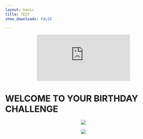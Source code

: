 ```yaml
---
layout: basic
title: TEST
show_downloads: FALSE

---
```


<p align="center"> 
  <iframe src="https://www.youtube.com/embed/AfkNo3kTqAs" frameborder="0" allow="accelerometer; autoplay; encrypted-media; gyroscope; picture-in-picture" allowfullscreen class="vid"></iframe> </p>

# WELCOME TO YOUR BIRTHDAY CHALLENGE 

<p align="center"> <img class="prof" src="https://merrickmath.github.io/R1.png">   </p>

<p align="center"> <img class="prof" src="https://merrickmath.github.io/T11Final.png">   </p>
